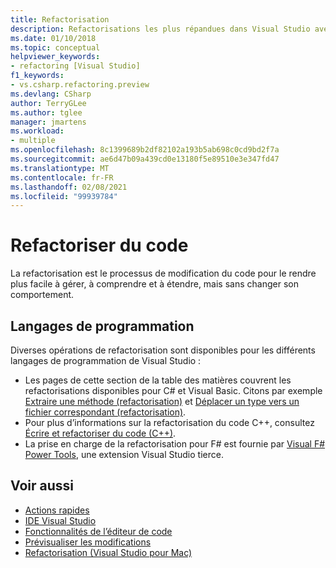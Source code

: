 ```yaml
---
title: Refactorisation
description: Refactorisations les plus répandues dans Visual Studio avec des descriptions et des exemples.
ms.date: 01/10/2018
ms.topic: conceptual
helpviewer_keywords:
- refactoring [Visual Studio]
f1_keywords:
- vs.csharp.refactoring.preview
ms.devlang: CSharp
author: TerryGLee
ms.author: tglee
manager: jmartens
ms.workload:
- multiple
ms.openlocfilehash: 8c1399689b2df82102a193b5ab698c0cd9bd2f7a
ms.sourcegitcommit: ae6d47b09a439cd0e13180f5e89510e3e347fd47
ms.translationtype: MT
ms.contentlocale: fr-FR
ms.lasthandoff: 02/08/2021
ms.locfileid: "99939784"
---
```

# <a name="refactor-code"></a>Refactoriser du code

La refactorisation est le processus de modification du code pour le rendre plus facile à gérer, à comprendre et à étendre, mais sans changer son comportement.

## <a name="programming-languages"></a>Langages de programmation

Diverses opérations de refactorisation sont disponibles pour les différents langages de programmation de Visual Studio :

- Les pages de cette section de la table des matières couvrent les refactorisations disponibles pour C# et Visual Basic. Citons par exemple [Extraire une méthode (refactorisation)](reference/extract-method.md) et [Déplacer un type vers un fichier correspondant (refactorisation)](reference/move-type-to-matching-file.md).
- Pour plus d’informations sur la refactorisation du code C++, consultez [Écrire et refactoriser du code (C++)](/cpp/ide/writing-and-refactoring-code-cpp).
- La prise en charge de la refactorisation pour F# est fournie par [Visual F# Power Tools](https://marketplace.visualstudio.com/items?itemName=FSharpSoftwareFoundation.VisualFPowerTools), une extension Visual Studio tierce.

## <a name="see-also"></a>Voir aussi

- [Actions rapides](../ide/quick-actions.md)
- [IDE Visual Studio](../get-started/visual-studio-ide.md)
- [Fonctionnalités de l’éditeur de code](../ide/writing-code-in-the-code-and-text-editor.md)
- [Prévisualiser les modifications](../ide/preview-changes.md)
- [Refactorisation (Visual Studio pour Mac)](/visualstudio/mac/refactoring)
